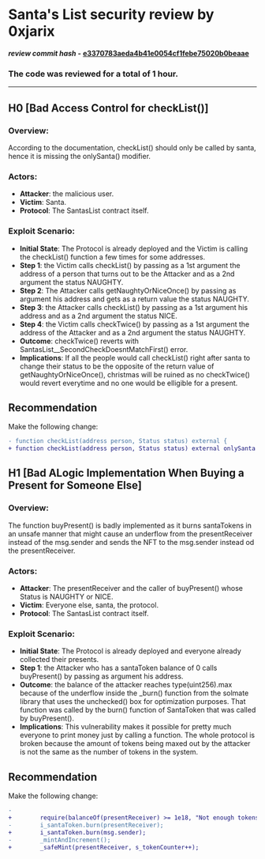 # Santa's List security review by 0xjarix

*********************review commit hash -********************* **[e3370783aeda4b41e0054cf1febe75020b0beaae](https://github.com/Cyfrin/2023-11-Santas-List)**

### The code was reviewed for a total of 1 hour.
---


## H0 [Bad Access Control for checkList()]

### Overview:
According to the documentation, checkList() should only be called by santa, hence it is missing the onlySanta() modifier. 

### Actors:
- **Attacker**: the malicious user.
- **Victim**: Santa.
- **Protocol**: The SantasList contract itself.

### Exploit Scenario:
- **Initial State**: The Protocol is already deployed and the Victim is calling the checkList() function a few times for some addresses.
- **Step 1**: the Victim calls checkList() by passing as a 1st argument the address of a person that turns out to be the Attacker and as a 2nd argument the status NAUGHTY.
- **Step 2**: The Attacker calls getNaughtyOrNiceOnce() by passing as argument his address and gets as a return value the status NAUGHTY.
- **Step 3**: the Attacker calls checkList() by passing as a 1st argument his address and as a 2nd argument the status NICE.
- **Step 4**: the Victim calls checkTwice() by passing as a 1st argument the address of the Attacker and as a 2nd argument the status NAUGHTY.
- **Outcome**: checkTwice() reverts with SantasList__SecondCheckDoesntMatchFirst() error.
- **Implications**: If all the people would call checkList() right after santa to change their status to be the opposite of the return value of getNaughtyOrNiceOnce(), christmas will be ruined as no checkTwice() would revert everytime and no one would be elligible for a present.

## Recommendation

Make the following change:

```diff
- function checkList(address person, Status status) external {
+ function checkList(address person, Status status) external onlySanta {

```

## H1 [Bad ALogic Implementation When Buying a Present for Someone Else]

### Overview:
The function buyPresent() is badly implemented as it burns santaTokens in an unsafe manner that might cause an underflow from the presentReceiver instead of the msg.sender and sends the NFT to the msg.sender instead od the presentReceiver.

### Actors:
- **Attacker**: The presentReceiver and the caller of buyPresent() whose Status is NAUGHTY or NICE.
- **Victim**: Everyone else, santa, the protocol.
- **Protocol**: The SantasList contract itself.

### Exploit Scenario:
- **Initial State**: The Protocol is already deployed and everyone already collected their presents.
- **Step 1**: the Attacker who has a santaToken balance of 0 calls buyPresent() by passing as argument his address.
- **Outcome**: the balance of the attacker reaches type(uint256).max because of the underflow inside the _burn() function from the solmate library that uses the unchecked() box for optimization purposes. That function was called by the burn() function of SantaToken that was called by buyPresent().
- **Implications**: This vulnerability makes it possible for pretty much everyone to print money just by calling a function. The whole protocol is broken because the amount of tokens being maxed out by the attacker is not the same as the number of tokens in the system. 

## Recommendation

Make the following change:

```diff
-
+        require(balanceOf(presentReceiver) >= 1e18, "Not enough tokens in the balance");
-        i_santaToken.burn(presentReceiver);
+        i_santaToken.burn(msg.sender);
-        _mintAndIncrement();
+        _safeMint(presentReceiver, s_tokenCounter++);

```
